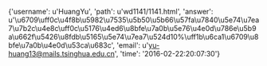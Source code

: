 {'username': u'HuangYu', 'path': u'wd1141/1141.html', 'answer': u'\u6709\uff0c\u4f8b\u5982\u7535\u5b50\u5b66\u57fa\u7840\u5e74\u7ea7\u7b2c\u4e8c\uff0c\u5176\u4ed6\u8bfe\u7a0b\u5e76\u4e0d\u786e\u5b9a\u662f\u5426\u8fdb\u5165\u5e74\u7ea7\u524d10%\uff1b\u6ca1\u6709\u8bfe\u7a0b\u4e0d\u53ca\u683c', 'email': u'yu-huang13@mails.tsinghua.edu.cn', 'time': '2016-02-22:20:07:30'}